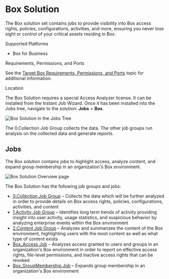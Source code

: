 # Box Solution

The Box solution set contains jobs to provide visibility into Box access rights, policies,
configurations, activities, and more, ensuring you never lose sight or control of your critical
assets residing in Box.

Supported Platforms

- Box for Business

Requirements, Permissions, and Ports

See the [Target Box Requirements, Permissions, and Ports](/docs/accessanalyzer/12.0/requirements/target/box.md) topic
for additional information.

Location

The Box Solution requires a special Access Analyzer license. It can be installed from the Instant
Job Wizard. Once it has been installed into the Jobs tree, navigate to the solution: **Jobs** >
**Box**.

![Box Solution in the Jobs Tree](/img/product_docs/accessanalyzer/12.0/solutions/box/jobstree.webp)

The 0.Collection Job Group collects the data. The other job groups run analysis on the collected
data and generate reports.

## Jobs

The Box solution contains jobs to highlight access, analyze content, and expand group membership in
an organization's Box environment.

![Box Solution Overview page](/img/product_docs/accessanalyzer/12.0/solutions/box/overviewpage.webp)

The Box Solution has the following job groups and jobs:

- [0.Collection Job Group](/docs/accessanalyzer/12.0/solutions/box/collection/overview.md) – Collects the data which will be further
  analyzed in order to provide details on Box access rights, policies, configurations, activities,
  and content
- [1.Activity Job Group](/docs/accessanalyzer/12.0/solutions/box/activity/overview.md) – Identifies long term trends of activity providing
  insight into user activity, usage statistics, and suspicious behavior by analyzing enterprise
  events within the Box environment
- [2.Content Job Group](/docs/accessanalyzer/12.0/solutions/box/content/overview.md) – Analyzes and summarizes the content of the Box
  environment, highlighting users with the most content as well as what type of content exists
- [Box_Access Job](/docs/accessanalyzer/12.0/solutions/box/box_access.md) – Analyzes access granted to users and groups in an organization's
  Box environment in order to report on effective access rights, file-level permissions, and
  inactive access rights that can be revoked
- [Box_GroupMembership Job](/docs/accessanalyzer/12.0/solutions/box/box_groupmembership.md) – Expands group membership in an organization's
  Box environment

